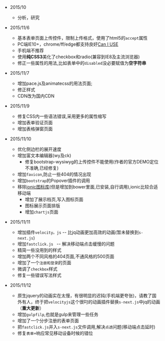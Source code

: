 - 2015/10
  - 分析，研究
- 2015/11/6
  - 基本表单页面上传控件，限制上传格式，使用了html5的`accept`属性 
   - PC端IE10+，chrome/ff/edge都支持良好[Can I USE](http://caniuse.com/#search=accept) 
   - 手机端不推荐
   - 使用**纯CSS3**美化了checkbox和radio(兼容到IE8及主流浏览器)
   - 修正一些属性的用法,比如表单中的```disabled```没必要赋值为**空字符串**
- 2015/11/7
  - 增加pace.js及animatecss的用法页面;
  - 修正样式 
  - CDN改为国内CDN
- 2015/11/9
  - 修复CSS内一些语法错误,采用更多的属性缩写
  - 增加表单验证页面
  - 增加表格弹窗页面
- 2015/11/10
  - 优化侧边栏的展开速度
  - 增加富文本编辑器(wy及ck)
    - 修复bootstrap-wysiwyg的上传控件不能使用(作者的官方DEMO定位不准确,已经修复)
  - 增加```favicon```,防止一些404的情况出现
  - 增加`bootstrap`的Popover插件的调用
  - 移除[ionic图标库](http://ionicons.com/)(但是增加到bower里面,已安装,自行调用),ionic比较合适移动端
    - 增加了展示档页,写入图标页面
    - 图标展示页面排版
    - 增加```chartjs```页面

- 2015/11/11
     - 增加插件`velocity。js` -- 比jq动画更加高效的动画(暂未替换到`s-next.js`)
     - 增加`fastclick.js ` -- 解决移动端点击缓慢的问题
     - 精简一些没用到的样式
     - 增加两个不同风格的404页面,不通风格的500页面
     - 增加了一个`注册和登录`的页面
     - 微调了`checkbox`样式
     - 修复一些错误写法样式
- 2015/11/12
     - 原生jquery的动画实在太慢，有很明显的迟钝(手机端更夸张)，请教了国外有人，终于把`velocityjs`这个很叼的动画插件替换`s-next.js`中jq的动画（**重大更新**）
	 - 增加`gulpfilp`,也就是gulp来管理一些任务
	 - 增加了一个分步注册的表单页面
	 - 把`fastclick.js`并入`s-next.js`文件调用,解决```点透```问题(移动端点击延时)
	 - 修复`表单+`响应常见移动设备时候的错位
 